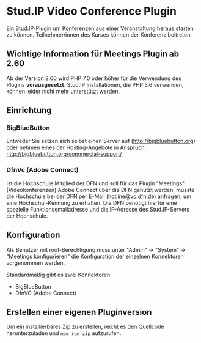 Stud.IP Video Conference Plugin
===============================

Ein Stud.IP-Plugin um Konferenzen aus einer Veranstaltung heraus starten zu können.
Teilnehmer/innen des Kurses können der Konferenz beitreten.

Wichtige Information für Meetings Plugin ab 2.60
------------------------------------------------

Ab der Version 2.60 wird PHP 7.0 oder höher für die Verwendung des Plugins **vorausgesetzt**. Stud.IP Installationen, die PHP 5.6 verwenden, können leider nicht mehr unterstützt werden.

Einrichtung
-----------

### BigBlueButton

Entweder Sie setzen sich selbst einen Server auf (http://bigbluebutton.org) oder nehmen eines der Hosting-Angebote in Anspruch:
http://bigbluebutton.org/commercial-support/

### DfnVc (Adobe Connect)

Ist die Hochschule Mitglied der DFN und soll für das Plugin "Meetings" (Videokonferenzen)
Adobe Connect über die DFN genutzt werden, müsste die Hochschule bei der DFN
per E-Mail (hotline@vc.dfn.de) anfragen, um eine Hochschul-Kennung zu erhalten.
Die DFN benötigt hierfür eine spezielle Funktionsemailadresse und die IP-Adresse
des Stud.IP-Servers der Hochschule.

Konfiguration
-------------

Als Benutzer mit root-Berechtigung muss unter "Admin" -> "System" -> "Meetings konfigurieren"
die Konfiguration der einzelnen Konnektoren vorgenommen werden.

Standardmäßig gibt es zwei Konnektoren:
* BigBlueButton
* DfnVC (Adobe Connect)

Erstellen einer eigenen Pluginversion
-------------------------------------

Um ein installierbares Zip zu erstellen, reicht es den Quellcode herunterzuladen und `npm run zip` aufzurufen.
